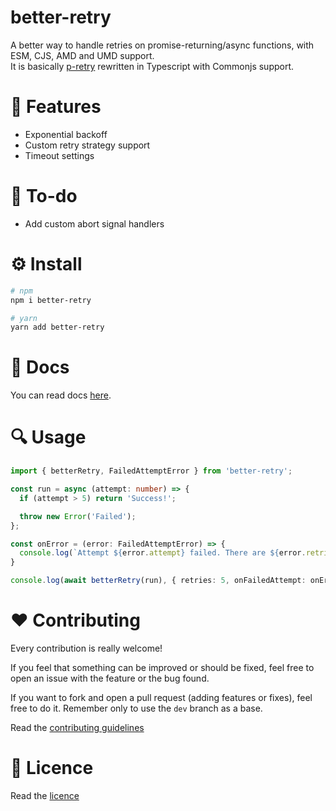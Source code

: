 better-retry
===========================

A better way to handle retries on promise-returning/async functions, with ESM, CJS, AMD and UMD support.   
It is basically [p-retry](https://github.com/sindresorhus/p-retry) rewritten in Typescript with Commonjs support.

# 🎉 Features

* Exponential backoff
* Custom retry strategy support
* Timeout settings

# 📝 To-do

* Add custom abort signal handlers

# ⚙ Install

```bash
# npm
npm i better-retry

# yarn
yarn add better-retry
```

# 📖 Docs

You can read docs [here](./docs/README.md).

# 🔍 Usage

```ts
import { betterRetry, FailedAttemptError } from 'better-retry';

const run = async (attempt: number) => {
  if (attempt > 5) return 'Success!';

  throw new Error('Failed');
};

const onError = (error: FailedAttemptError) => {
  console.log(`Attempt ${error.attempt} failed. There are ${error.retriesLeft} retries left.`);
}

console.log(await betterRetry(run), { retries: 5, onFailedAttempt: onError }); // Success!
```

# ️❤️ Contributing

Every contribution is really welcome!

If you feel that something can be improved or should be fixed, feel free to open an issue with the feature or the bug found.

If you want to fork and open a pull request (adding features or fixes), feel free to do it. Remember only to use the `dev` branch as a base.

Read the [contributing guidelines](./CONTRIBUTING.md)

# 📃 Licence

Read the [licence](./LICENCE)
